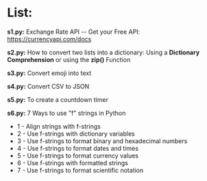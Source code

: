 <h1>List:</h1>

**s1.py:**  Exchange Rate API -- Get your Free API: https://currencyapi.com/docs

**s2.py:**  How to convert two lists into a dictionary: Using a **Dictionary Comprehension** or using the **zip()** Function

**s3.py:**  Convert emoji into text

**s4.py:**  Convert CSV to JSON

**s5.py:**  To create a countdown timer

**s6.py:**  7 Ways to use "f" strings in Python
<ul>
<li>1 - Align strings with f-strings</li>
<li>2 - Use f-strings with dictionary variables</li>
<li>3 - Use f-strings to format binary and hexadecimal numbers</li>
<li>4 - Use f-strings to format dates and times</li>
<li>5 - Use f-strings to format currency values</li>
<li>6 - Use f-strings with formatted strings</li>
<li>7 - Use f-strings to format scientific notation</li>
</ul>


